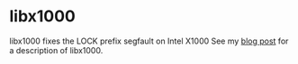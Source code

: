 # libx1000

libx1000 fixes the LOCK prefix segfault on Intel X1000
See my [blog post](http://mdr78.github.io/x1000/2016/10/21/fixing-lock-prefix-on-x1000.html) for a description of libx1000.
